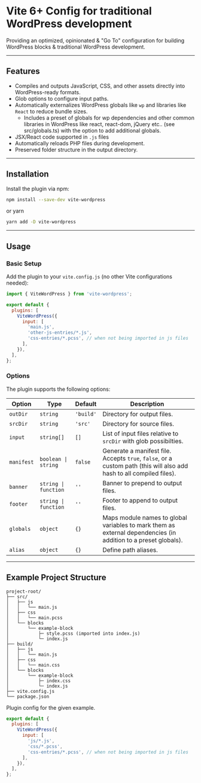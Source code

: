 # Vite 6+ Config for traditional WordPress development

Providing an optimized, opinionated & "Go To" configuration for building WordPress blocks & traditional WordPress development.

---

## Features

- Compiles and outputs JavaScript, CSS, and other assets directly into WordPress-ready formats.
- Glob options to configure input paths.
- Automatically externalizes WordPress globals like `wp` and libraries like `React` to reduce bundle sizes.
  - Includes a preset of globals for wp dependencies and other common libraries in WordPress like react, react-dom, jQuery etc.. (see src/globals.ts) with the option to add additional globals.
- JSX/React code supported in `.js` files
- Automatically reloads PHP files during development.
- Preserved folder structure in the output directory.

---

## Installation

Install the plugin via npm:

```bash
npm install --save-dev vite-wordpress
```

or yarn

```bash
yarn add -D vite-wordpress
```

---

## Usage

### Basic Setup

Add the plugin to your `vite.config.js` (no other Vite configurations needed):

```javascript
import { ViteWordPress } from 'vite-wordpress';

export default {
  plugins: [
    ViteWordPress({
      input: [
        'main.js',
        'other-js-entries/*.js',
        'css-entries/*.pcss', // when not being imported in js files
      ],
    }),
  ],
};
```

### Options

The plugin supports the following options:

| Option     | Type                 | Default   | Description                                                                                                          |
| ---------- | -------------------- | --------- | -------------------------------------------------------------------------------------------------------------------- |
| `outDir`   | `string`             | `'build'` | Directory for output files.                                                                                          |
| `srcDir`   | `string`             | `'src'`   | Directory for source files.                                                                                          |
| `input`    | `string[]`           | `[]`      | List of input files relative to `srcDir` with glob possibilties.                                                     |
| `manifest` | `boolean \| string`  | `false`   | Generate a manifest file. Accepts `true`, `false`, or a custom path (this will also add hash to all compiled files). |
| `banner`   | `string \| function` | `''`      | Banner to prepend to output files.                                                                                   |
| `footer`   | `string \| function` | `''`      | Footer to append to output files.                                                                                    |
| `globals`  | `object`             | `{}`      | Maps module names to global variables to mark them as external dependencies (in addition to a preset globals).       |
| `alias`    | `object`             | `{}`      | Define path aliases.                                                                                                 |

---

## Example Project Structure

```
project-root/
├── src/
│   ├── js
│   │   └── main.js
│   ├── css
│   │   └── main.pcss
│   └── blocks
│       └── example-block
│           ├─ style.pcss (imported into index.js)
│           └─ index.js
├── build/
│   ├── js
│   │   └── main.js
│   ├── css
│   │   └── main.css
│   └── blocks
│       └── example-block
│           ├─ index.css
│           └─ index.js
├── vite.config.js
└── package.json
```

Plugin config for the given example.

```javascript
export default {
  plugins: [
    ViteWordPress({
      input: [
        'js/*.js',
        'css/*.pcss',
        'css-entries/*.pcss', // when not being imported in js files
      ],
    }),
  ],
};
```
